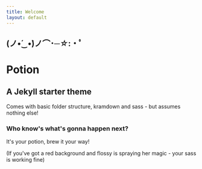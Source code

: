 ```yaml
---
title: Welcome
layout: default
---
```


## (ノ•́‿•̀)ノ⌒･*─☆*:・ﾟ
# Potion

## A Jekyll starter theme

Comes with basic folder structure, kramdown and sass - but assumes nothing else!

### Who know's what's gonna happen next?

It's your potion, brew it your way!

(If you've got a red background and flossy is spraying her magic - your sass is working fine)
